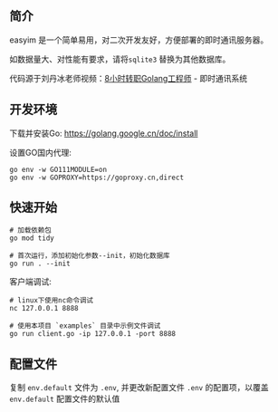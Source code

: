 ## 简介

easyim 是一个简单易用，对二次开发友好，方便部署的即时通讯服务器。

如数据量大、对性能有要求，请将`sqlite3` 替换为其他数据库。

代码源于刘丹冰老师视频：[8小时转职Golang工程师](https://www.bilibili.com/video/BV1gf4y1r79E/) - 即时通讯系统


## 开发环境

下载并安装Go: https://golang.google.cn/doc/install

设置GO国内代理:

```
go env -w GO111MODULE=on
go env -w GOPROXY=https://goproxy.cn,direct
```


## 快速开始

```
# 加载依赖包
go mod tidy

# 首次运行，添加初始化参数--init，初始化数据库
go run . --init
```

客户端调试:

```
# linux下使用nc命令调试
nc 127.0.0.1 8888

# 使用本项目 `examples` 目录中示例文件调试
go run client.go -ip 127.0.0.1 -port 8888
```


## 配置文件

复制 `env.default` 文件为 `.env`, 并更改新配置文件 `.env` 的配置项，以覆盖 `env.default` 配置文件的默认值